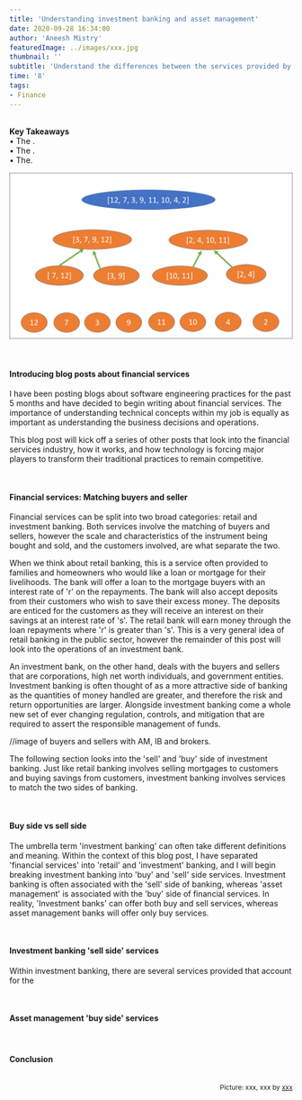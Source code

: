 ```yaml
---
title: 'Understanding investment banking and asset management'
date: 2020-09-28 16:34:00
author: 'Aneesh Mistry'
featuredImage: ../images/xxx.jpg
thumbnail: ''
subtitle: 'Understand the differences between the services provided by investment banks and asset managers. This post will cover how the two services create the epicenter of financial services and why they are so important to global corporations and independent investors.'
time: '8'
tags:
- Finance
---
```

<br>
<strong>Key Takeaways</strong><br>
&#8226; The .<br>
&#8226; The .<br>
&#8226; The.<br>

![Merge sort step 2](../../src/images/011MergeSort2.png)


<br>
<h4>Introducing blog posts about financial services</h4>
<p>
I have been posting blogs about software engineering practices for the past 5 months and have decided to begin writing about financial services. The importance of understanding technical concepts within my job is equally as important as understanding the business decisions and operations.
</p>
<p>
This blog post will kick off a series of other posts that look into the financial services industry, how it works, and how technology is forcing major players to transform their traditional practices to remain competitive.
</p>

<br>
<h4>Financial services: Matching buyers and seller</h4>
<p>
Financial services can be split into two broad categories: retail and investment banking. Both services involve the matching of buyers and sellers, however the scale and characteristics of the instrument being bought and sold, and the customers involved, are what separate the two. 
</p>
<p>
When we think about retail banking, this is a service often provided to families and homeowners who would like a loan or mortgage for their livelihoods. The bank will offer a loan to the mortgage buyers with an interest rate of 'r' on the repayments. The bank will also accept deposits from their customers who wish to save their excess money. The deposits are enticed for the customers as they will receive an interest on their savings at an interest rate of 's'. The retail bank will earn money through the loan repayments where 'r' is greater than 's'. This is a very general idea of retail banking in the public sector, however the remainder of this post will look into the operations of an investment bank.
</p>
<p>
An investment bank, on the other hand, deals with the buyers and sellers that are corporations, high net worth individuals, and government entities. Investment banking is often thought of as a more attractive side of banking as the quantities of money handled are greater, and therefore the risk and return opportunities are larger. Alongside investment banking come a whole new set of ever changing regulation, controls, and mitigation that are required to assert the responsible management of funds.

//image of buyers and sellers with AM, IB and brokers.
</p>
<p>
The following section looks into the 'sell' and 'buy' side of investment banking. Just like retail banking involves selling mortgages to customers and buying savings from customers, investment banking involves services to match the two sides of banking.
</p>
<br>
<h4>Buy side vs sell side</h4>
<p>
The umbrella term 'investment banking' can often take different definitions and meaning. Within the context of this blog post, I have separated 'financial services' into 'retail' and 'investment' banking, and I will begin breaking investment banking into 'buy' and 'sell' side services. Investment banking is often associated with the 'sell' side of banking, whereas 'asset management' is associated with the 'buy' side of financial services. In reality, 'Investment banks' can offer both buy and sell services, whereas asset management banks will offer only buy services.
</p>
<br>
<h4>Investment banking 'sell side' services</h4>
<p>

Within investment banking, there are several services provided that account for the 
</p>

<br>
<h4>Asset management 'buy side' services</h4>
<p>

</p>


<br>
<h4>Conclusion</h4>
<p>


</p>

<br>
<small style="float: right;" >Picture: xxx, xxx by <a target="_blank" href="http">xxx</small></a><br>